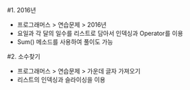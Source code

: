 #1. 2016년
- 프로그래머스 > 연습문제 > 2016년
- 요일과 각 달의 일수를 리스트로 담아서 인덱싱과 Operator를 이용
- Sum() 메소드를 사용하여 풀이도 가능

#2. 소수찾기
- 프로그래머스 > 연습문제 > 가운데 글자 가져오기
- 리스트의 인덱싱과 슬라이싱을 이용
